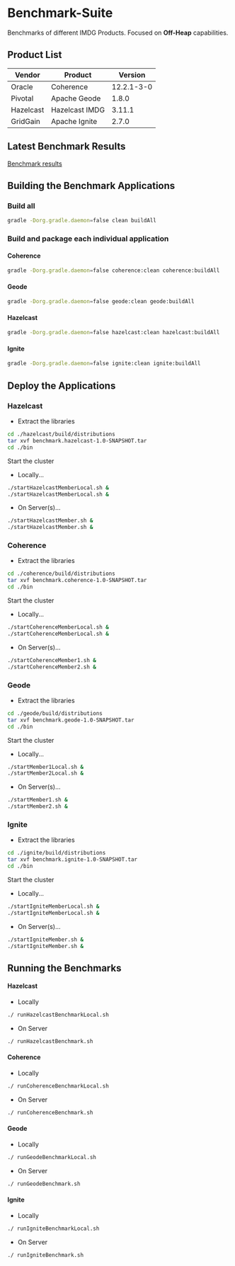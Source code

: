 # Benchmark-Suite
Benchmarks of different IMDG Products.  Focused on __Off-Heap__ capabilities.

## Product List

Vendor | Product | Version
--- |--- |---
Oracle | Coherence | 12.2.1-3-0
Pivotal | Apache Geode | 1.8.0
Hazelcast | Hazelcast IMDG | 3.11.1
GridGain | Apache Ignite | 2.7.0

## Latest Benchmark Results

<a href="https://docs.google.com/spreadsheets/d/1fe1SrNEbHsCBv3hgQkNDkVdI72kRvKmubvnW-c7xzZI">Benchmark results</a>

## Building the Benchmark Applications

### Build all

```bash
gradle -Dorg.gradle.daemon=false clean buildAll
```

### Build and package each individual application

#### Coherence
  
```bash
gradle -Dorg.gradle.daemon=false coherence:clean coherence:buildAll
```

#### Geode

```bash
gradle -Dorg.gradle.daemon=false geode:clean geode:buildAll
```

#### Hazelcast


```bash
gradle -Dorg.gradle.daemon=false hazelcast:clean hazelcast:buildAll
```

#### Ignite

```bash
gradle -Dorg.gradle.daemon=false ignite:clean ignite:buildAll
```

## Deploy the Applications

### Hazelcast

  * Extract the libraries

```bash
cd ./hazelcast/build/distributions
tar xvf benchmark.hazelcast-1.0-SNAPSHOT.tar
cd ./bin
```

Start the cluster
  
  * Locally...
    
```bash
./startHazelcastMemberLocal.sh &
./startHazelcastMemberLocal.sh &
```

  * On Server(s)...
    
```bash
./startHazelcastMember.sh &
./startHazelcastMember.sh &
```
### Coherence

  * Extract the libraries

```bash
cd ./coherence/build/distributions
tar xvf benchmark.coherence-1.0-SNAPSHOT.tar
cd ./bin
```
Start the cluster

  * Locally...
  
```bash
./startCoherenceMemberLocal.sh &
./startCoherenceMemberLocal.sh &
```

  * On Server(s)...

```bash
./startCoherenceMember1.sh &
./startCoherenceMember2.sh &
```

### Geode

  * Extract the libraries

```bash
cd ./geode/build/distributions
tar xvf benchmark.geode-1.0-SNAPSHOT.tar
cd ./bin
```

Start the cluster

  * Locally...
  
```bash
./startMember1Local.sh &
./startMember2Local.sh &
```

  * On Server(s)...
```bash
./startMember1.sh &
./startMember2.sh &
```

### Ignite

  * Extract the libraries

```bash
cd ./ignite/build/distributions
tar xvf benchmark.ignite-1.0-SNAPSHOT.tar
cd ./bin
```

Start the cluster

  * Locally...
  
```bash
./startIgniteMemberLocal.sh &
./startIgniteMemberLocal.sh &
```

  * On Server(s)...
```bash
./startIgniteMember.sh &
./startIgniteMember.sh &
```

## Running the Benchmarks

#### Hazelcast

  * Locally
``` bash
./ runHazelcastBenchmarkLocal.sh
```

  * On Server
``` bash
./ runHazelcastBenchmark.sh
```

#### Coherence

  * Locally
  
``` bash
./ runCoherenceBenchmarkLocal.sh
```

  * On Server
  
``` bash
./ runCoherenceBenchmark.sh
```
#### Geode

  * Locally
  
``` bash
./ runGeodeBenchmarkLocal.sh
```

  * On Server
  
``` bash
./ runGeodeBenchmark.sh
```

#### Ignite

  * Locally
  
``` bash
./ runIgniteBenchmarkLocal.sh
```

  * On Server
  
``` bash
./ runIgniteBenchmark.sh
```



